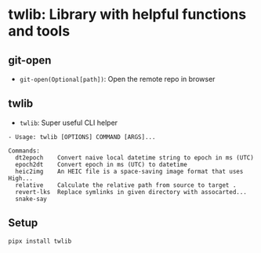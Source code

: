 # twlib: Library with helpful functions and tools

## git-open
- `git-open(Optional[path])`: Open the remote repo in browser

## twlib
- `twlib`: Super useful CLI helper
```
- Usage: twlib [OPTIONS] COMMAND [ARGS]...

Commands:
  dt2epoch    Convert naive local datetime string to epoch in ms (UTC)
  epoch2dt    Convert epoch in ms (UTC) to datetime
  heic2img    An HEIC file is a space-saving image format that uses High...
  relative    Calculate the relative path from source to target .
  revert-lks  Replace symlinks in given directory with assocarted...
  snake-say
```

## Setup
```sh
pipx install twlib
```
